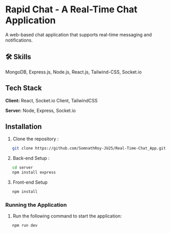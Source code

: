 # Rapid Chat - A Real-Time Chat Application
A web-based chat application that supports real-time messaging and notifications.

## 🛠 Skills

  MongoDB, Express.js, Node.js, React.js, Tailwind-CSS, Socket.io

## Tech Stack

**Client:** React, Socket.io Client, TailwindCSS

**Server:** Node, Express, Socket.io

## Installation

1.  Clone the repository :

```bash
   git clone https://github.com/SomnathRoy-JU25/Real-Time-Chat_App.git
```

2. Back-end Setup :

```bash
   cd server
   npm install express
```

3. Front-end Setup

```bash
   npm install
```

### Running the Application

1. Run the following command to start the application:

```bash
   npm run dev
```
